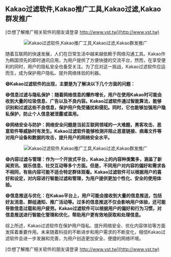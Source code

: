## **Kakao过滤软件,Kakao推广工具,Kakao过滤,Kakao群发推广**

[😍想了解推广相关软件的朋友请登录 http://www.vst.tw](http://www.vst.tw)

 <center><img src="https://vst.tw/MP4/tuiguang/png/3.png" alt="Kakao过滤软件,Kakao推广工具,Kakao过滤,Kakao群发推广"></center>

随着互联网的快速发展，人们在日常生活中越来越依赖于网络沟通工具。Kakao作为韩国领先的即时通讯应用，为用户提供了方便快捷的交流平台，然而，在享受便利的同时，用户的隐私安全也备受关注。为了应对这一挑战，Kakao过滤软件应运而生，成为保护用户隐私、提升网络体验的利器。

**😄Kakao过滤软件的出现，主要是为了解决以下几个方面的问题：**

**😄信息过滤与隐私保护：随着网络信息的爆炸增长，用户在使用Kakao时可能会收到大量的垃圾信息、广告以及不良内容。Kakao过滤软件通过智能算法，能够识别和过滤这些不良信息，保护用户免受骚扰和侵犯。同时，它也能够加强用户隐私保护，防止个人信息被泄露或滥用。**

**😄网络安全与防护：网络安全问题是当前互联网领域的一大难题，黑客攻击、恶意软件等威胁时有发生。Kakao过滤软件能够检测并阻止恶意链接、病毒文件等对用户设备和数据的攻击，提升用户的网络安全水平。**

 <center><img src="https://vst.tw/MP4/tuiguang/png/0.png" alt="Kakao过滤软件,Kakao推广工具,Kakao过滤,Kakao群发推广"></center>

**😄内容过滤与管理：作为一个开放式平台，Kakao上的内容种类繁多，涵盖了新闻资讯、娱乐信息、社交互动等多个方面。但是，不同用户对内容的偏好和需求各不相同，有些内容可能不适合特定群体观看。Kakao过滤软件可以根据用户的喜好和设定，对内容进行智能过滤和管理，为用户提供更加个性化、安全的使用体验。**

**😄信息推送与优化：在Kakao平台上，用户可能会接收到大量的信息推送，包括好友消息、群组通知、推广活动等。过多的信息推送不仅会影响用户体验，还可能导致信息过载和用户疲劳。Kakao过滤软件可以根据用户的偏好和行为习惯，对信息推送进行智能化管理和优化，帮助用户更有效地获取和处理信息。**

综上所述，Kakao过滤软件在保护用户隐私、提升网络安全、优化内容体验等方面发挥着重要作用。未来随着科技的不断进步和用户需求的不断变化，相信Kakao过滤软件会进一步发展和完善，为用户创造更加安全、便捷的网络环境。

[😍想了解推广相关软件的朋友请登录 http://www.vst.tw](http://www.vst.tw)



